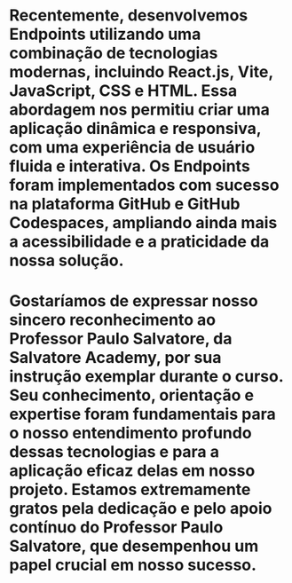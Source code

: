 # Recentemente, desenvolvemos Endpoints utilizando uma combinação de tecnologias modernas, incluindo React.js, Vite, JavaScript, CSS e HTML. Essa abordagem nos permitiu criar uma aplicação dinâmica e responsiva, com uma experiência de usuário fluida e interativa. Os Endpoints foram implementados com sucesso na plataforma GitHub e GitHub Codespaces, ampliando ainda mais a acessibilidade e a praticidade da nossa solução.

# Gostaríamos de expressar nosso sincero reconhecimento ao Professor Paulo Salvatore, da Salvatore Academy, por sua instrução exemplar durante o curso. Seu conhecimento, orientação e expertise foram fundamentais para o nosso entendimento profundo dessas tecnologias e para a aplicação eficaz delas em nosso projeto. Estamos extremamente gratos pela dedicação e pelo apoio contínuo do Professor Paulo Salvatore, que desempenhou um papel crucial em nosso sucesso.
